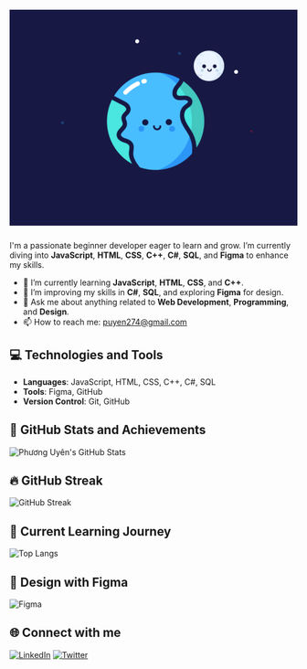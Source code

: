 # ![Hi, I'm Phương Uyên!](MBE%20Earth.gif)


I'm a passionate beginner developer eager to learn and grow. I’m currently diving into **JavaScript**, **HTML**, **CSS**, **C++**, **C#**, **SQL**, and **Figma** to enhance my skills.

- 🔭 I’m currently learning **JavaScript**, **HTML**, **CSS**, and **C++**.
- 🌱 I’m improving my skills in **C#**, **SQL**, and exploring **Figma** for design.
- 💬 Ask me about anything related to **Web Development**, **Programming**, and **Design**.
- 📫 How to reach me: [puyen274@gmail.com](mailto:puyen274@gmail.com)

## 💻 Technologies and Tools

- **Languages**: JavaScript, HTML, CSS, C++, C#, SQL
- **Tools**: Figma, GitHub
- **Version Control**: Git, GitHub

## 🌟 GitHub Stats and Achievements

![Phương Uyên's GitHub Stats](https://github-readme-stats.vercel.app/api?username=puyen274&show_icons=true&hide_title=true&count_private=true&hide=prs&theme=merko)

## 🔥 GitHub Streak

![GitHub Streak](https://github-readme-streak-stats.herokuapp.com/?user=puyen274&theme=merko)

## 🌱 Current Learning Journey

![Top Langs](https://github-readme-stats.vercel.app/api/top-langs/?username=puyen274&layout=compact&theme=merko)

## 🎨 Design with Figma

![Figma](https://img.shields.io/badge/Figma-%23F24E1E?style=flat&logo=figma&logoColor=white)

## 🌐 Connect with me
[![LinkedIn](https://img.shields.io/badge/LinkedIn-%230A66C2?style=flat&logo=linkedin&logoColor=white)](https://www.linkedin.com/in/phuong-uyen/)
[![Twitter](https://img.shields.io/badge/Twitter-%231DA1F2?style=flat&logo=twitter&logoColor=white)](https://twitter.com/phuong_uyen)
